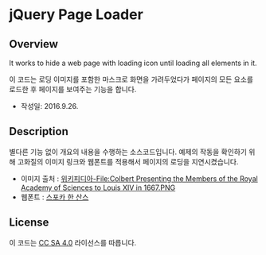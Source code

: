 # jQuery Page Loader

## Overview
  It works to hide a web page with loading icon until loading all elements in it.

  이 코드는 로딩 이미지를 포함한 마스크로 화면을 가려두었다가 페이지의 모든 요소를 로드한 후 페이지를 보여주는 기능을 합니다.

  - 작성일: 2016.9.26.

## Description
별다른 기능 없이 개요의 내용을 수행하는 소스코드입니다. 예제의 작동을 확인하기 위해 고화질의 이미지 링크와 웹폰트를 적용해서 페이지의 로딩을 지연시켰습니다.

  - 이미지 출처 : [위키피디아-File:Colbert Presenting the Members of the Royal Academy of Sciences to Louis XIV in 1667.PNG](https://commons.wikimedia.org/wiki/File:Colbert_Presenting_the_Members_of_the_Royal_Academy_of_Sciences_to_Louis_XIV_in_1667.PNG)
  - 웹폰트 : [스포카 한 산스](http://spoqa.github.io/spoqa-han-sans/)

## License
이 코드는 [CC SA 4.0](LICENSE) 라이선스를 따릅니다.
